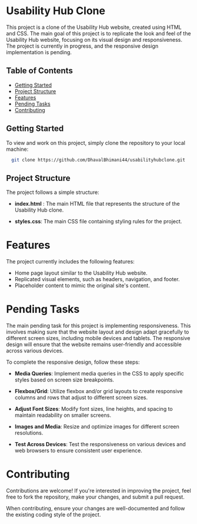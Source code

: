 # Usability Hub Clone

This project is a clone of the Usability Hub website, created using HTML and CSS. The main goal of this project is to replicate the look and feel of the Usability Hub website, focusing on its visual design and responsiveness. The project is currently in progress, and the responsive design implementation is pending.



## Table of Contents
- [Getting Started](#getting-started)
- [Project Structure](#project-structure)
- [Features](#features)
- [Pending Tasks](#pending-tasks)
- [Contributing](#contributing)


## Getting Started

To view and work on this project, simply clone the repository to your local machine:

```bash
  git clone https://github.com/DhavalBhimani44/usabilityhubclone.git

```
    
## Project Structure

The project follows a simple structure:

*  **index.html** : The main HTML file that represents the structure of the Usability Hub clone.

* **styles.css**: The main CSS file containing styling rules for the project.

# Features
The project currently includes the following features:

* Home page layout similar to the Usability Hub website.
* Replicated visual elements, such as headers, navigation, and footer.
* Placeholder content to mimic the original site's content.

# Pending Tasks
The main pending task for this project is implementing responsiveness. This involves making sure that the website layout and design adapt gracefully to different screen sizes, including mobile devices and tablets. The responsive design will ensure that the website remains user-friendly and accessible across various devices.

To complete the responsive design, follow these steps:

* **Media Queries**: Implement media queries in the CSS to apply specific styles based on screen size breakpoints.

* **Flexbox/Grid**: Utilize flexbox and/or grid layouts to create responsive columns and rows that adjust to different screen sizes.

* **Adjust Font Sizes**: Modify font sizes, line heights, and spacing to maintain readability on smaller screens.

* **Images and Media**: Resize and optimize images for different screen resolutions.

* **Test Across Devices**: Test the responsiveness on various devices and web browsers to ensure consistent user experience.

# Contributing
Contributions are welcome! If you're interested in improving the project, feel free to fork the repository, make your changes, and submit a pull request.

When contributing, ensure your changes are well-documented and follow the existing coding style of the project.
